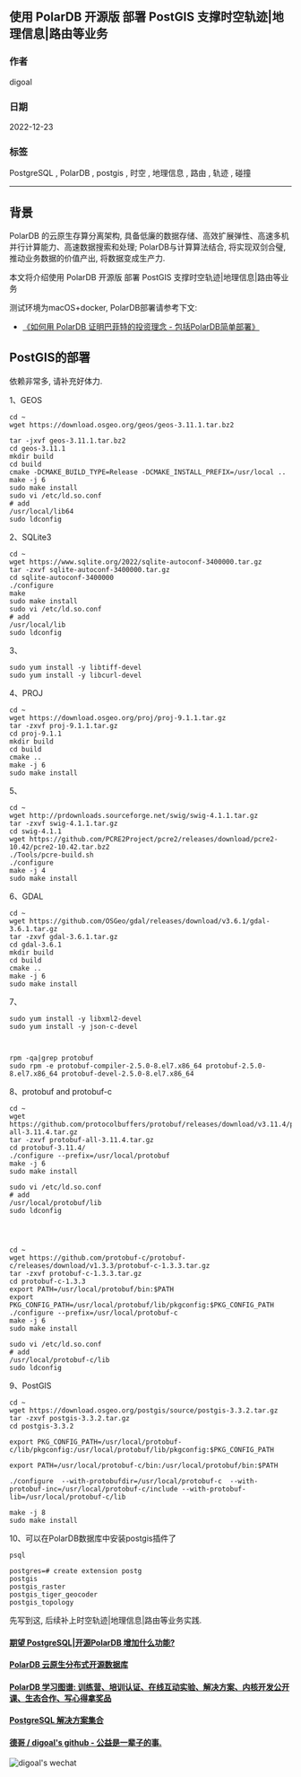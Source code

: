 ## 使用 PolarDB 开源版 部署 PostGIS 支撑时空轨迹|地理信息|路由等业务  
          
### 作者          
digoal          
          
### 日期          
2022-12-23          
          
### 标签          
PostgreSQL , PolarDB , postgis , 时空 , 地理信息 , 路由 , 轨迹 , 碰撞     
          
----          
          
## 背景    
PolarDB 的云原生存算分离架构, 具备低廉的数据存储、高效扩展弹性、高速多机并行计算能力、高速数据搜索和处理; PolarDB与计算算法结合, 将实现双剑合璧, 推动业务数据的价值产出, 将数据变成生产力.          
          
本文将介绍使用 PolarDB 开源版 部署 PostGIS 支撑时空轨迹|地理信息|路由等业务    
          
测试环境为macOS+docker, PolarDB部署请参考下文:          
- [《如何用 PolarDB 证明巴菲特的投资理念 - 包括PolarDB简单部署》](../202209/20220908_02.md)          
          
## PostGIS的部署  
  
依赖非常多, 请补充好体力.   
  
1、GEOS  
  
```  
cd ~
wget https://download.osgeo.org/geos/geos-3.11.1.tar.bz2  
  
tar -jxvf geos-3.11.1.tar.bz2  
cd geos-3.11.1  
mkdir build  
cd build  
cmake -DCMAKE_BUILD_TYPE=Release -DCMAKE_INSTALL_PREFIX=/usr/local ..  
make -j 6  
sudo make install  
sudo vi /etc/ld.so.conf  
# add  
/usr/local/lib64  
sudo ldconfig  
```  
  
2、SQLite3  
  
```  
cd ~
wget https://www.sqlite.org/2022/sqlite-autoconf-3400000.tar.gz  
tar -zxvf sqlite-autoconf-3400000.tar.gz
cd sqlite-autoconf-3400000  
./configure   
make  
sudo make install  
sudo vi /etc/ld.so.conf  
# add  
/usr/local/lib  
sudo ldconfig  
```  
  
3、  
  
```  
sudo yum install -y libtiff-devel  
sudo yum install -y libcurl-devel  
```  
  
4、PROJ  
  
```  
cd ~
wget https://download.osgeo.org/proj/proj-9.1.1.tar.gz  
tar -zxvf proj-9.1.1.tar.gz  
cd proj-9.1.1  
mkdir build  
cd build  
cmake ..  
make -j 6  
sudo make install  
```  
  
  
5、  
  
```  
cd ~
wget http://prdownloads.sourceforge.net/swig/swig-4.1.1.tar.gz  
tar -zxvf swig-4.1.1.tar.gz  
cd swig-4.1.1  
wget https://github.com/PCRE2Project/pcre2/releases/download/pcre2-10.42/pcre2-10.42.tar.bz2  
./Tools/pcre-build.sh  
./configure  
make -j 4  
sudo make install  
```  
  
  
6、GDAL  
  
```  
cd ~
wget https://github.com/OSGeo/gdal/releases/download/v3.6.1/gdal-3.6.1.tar.gz  
tar -zxvf gdal-3.6.1.tar.gz  
cd gdal-3.6.1  
mkdir build  
cd build  
cmake ..  
make -j 6  
sudo make install  
```  
  
  
7、  
  
```  
sudo yum install -y libxml2-devel  
sudo yum install -y json-c-devel  
  
  
  
rpm -qa|grep protobuf  
sudo rpm -e protobuf-compiler-2.5.0-8.el7.x86_64 protobuf-2.5.0-8.el7.x86_64 protobuf-devel-2.5.0-8.el7.x86_64  
```  
  
8、protobuf and protobuf-c  
  
```  
cd ~
wget https://github.com/protocolbuffers/protobuf/releases/download/v3.11.4/protobuf-all-3.11.4.tar.gz
tar -zxvf protobuf-all-3.11.4.tar.gz 
cd protobuf-3.11.4/
./configure --prefix=/usr/local/protobuf
make -j 6  
sudo make install  
  
sudo vi /etc/ld.so.conf  
# add  
/usr/local/protobuf/lib  
sudo ldconfig  
  
  
  
  
cd ~
wget https://github.com/protobuf-c/protobuf-c/releases/download/v1.3.3/protobuf-c-1.3.3.tar.gz
tar -zxvf protobuf-c-1.3.3.tar.gz 
cd protobuf-c-1.3.3
export PATH=/usr/local/protobuf/bin:$PATH
export PKG_CONFIG_PATH=/usr/local/protobuf/lib/pkgconfig:$PKG_CONFIG_PATH  
./configure --prefix=/usr/local/protobuf-c 
make -j 6  
sudo make install  
    
sudo vi /etc/ld.so.conf
# add
/usr/local/protobuf-c/lib
sudo ldconfig
```  
  
9、PostGIS  
  
```  
cd ~
wget https://download.osgeo.org/postgis/source/postgis-3.3.2.tar.gz  
tar -zxvf postgis-3.3.2.tar.gz   
cd postgis-3.3.2  

export PKG_CONFIG_PATH=/usr/local/protobuf-c/lib/pkgconfig:/usr/local/protobuf/lib/pkgconfig:$PKG_CONFIG_PATH  

export PATH=/usr/local/protobuf-c/bin:/usr/local/protobuf/bin:$PATH

./configure  --with-protobufdir=/usr/local/protobuf-c  --with-protobuf-inc=/usr/local/protobuf-c/include --with-protobuf-lib=/usr/local/protobuf-c/lib

make -j 8  
sudo make install  
```  
  
10、可以在PolarDB数据库中安装postgis插件了  
  
```  
psql  
  
postgres=# create extension postg  
postgis                   
postgis_raster            
postgis_tiger_geocoder    
postgis_topology  
```  
  
先写到这, 后续补上时空轨迹|地理信息|路由等业务实践.  
  
  
  
#### [期望 PostgreSQL|开源PolarDB 增加什么功能?](https://github.com/digoal/blog/issues/76 "269ac3d1c492e938c0191101c7238216")
  
  
#### [PolarDB 云原生分布式开源数据库](https://github.com/ApsaraDB "57258f76c37864c6e6d23383d05714ea")
  
  
#### [PolarDB 学习图谱: 训练营、培训认证、在线互动实验、解决方案、内核开发公开课、生态合作、写心得拿奖品](https://www.aliyun.com/database/openpolardb/activity "8642f60e04ed0c814bf9cb9677976bd4")
  
  
#### [PostgreSQL 解决方案集合](../201706/20170601_02.md "40cff096e9ed7122c512b35d8561d9c8")
  
  
#### [德哥 / digoal's github - 公益是一辈子的事.](https://github.com/digoal/blog/blob/master/README.md "22709685feb7cab07d30f30387f0a9ae")
  
  
![digoal's wechat](../pic/digoal_weixin.jpg "f7ad92eeba24523fd47a6e1a0e691b59")
  
